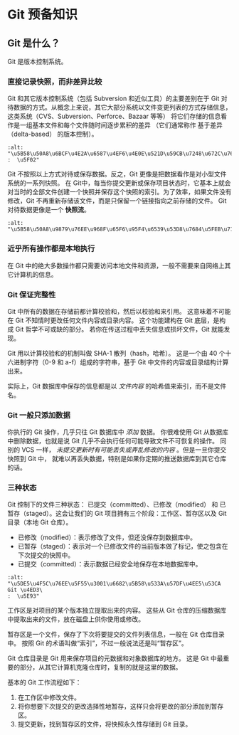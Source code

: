 # Git 预备知识

## Git 是什么？

Git 是版本控制系统。

### 直接记录快照，而非差异比较

Git 和其它版本控制系统（包括 Subversion 和近似工具）的主要差别在于 Git 对待数据的方式。从概念上来说，其它大部分系统以文件变更列表的方式存储信息，这类系统（CVS、Subversion、Perforce、Bazaar 等等） 将它们存储的信息看作是一组基本文件和每个文件随时间逐步累积的差异 （它们通常称作 基于差异（delta-based） 的版本控制）。

```{image} ../../../img/git/version-control-figure4.png
:alt: "\u5B58\u50A8\u6BCF\u4E2A\u6587\u4EF6\u4E0E\u521D\u59CB\u7248\u672C\u7684\u5DEE\
:  \u5F02"
```

Git 不按照以上方式对待或保存数据。反之，Git 更像是把数据看作是对小型文件系统的一系列快照。 在 Git中，每当你提交更新或保存项目状态时，它基本上就会对当时的全部文件创建一个快照并保存这个快照的索引。为了效率，如果文件没有修改，Git 不再重新存储该文件，而是只保留一个链接指向之前存储的文件。 Git 对待数据更像是一个 **快照流**。

```{image} ../../../img/git/version-control-figure5.png
:alt: "\u5B58\u50A8\u9879\u76EE\u968F\u65F6\u95F4\u6539\u53D8\u7684\u5FEB\u7167."
```

### 近乎所有操作都是本地执行

在 Git 中的绝大多数操作都只需要访问本地文件和资源，一般不需要来自网络上其它计算机的信息。

### Git 保证完整性

Git 中所有的数据在存储前都计算校验和，然后以校验和来引用。 这意味着不可能在 Git 不知情时更改任何文件内容或目录内容。 这个功能建构在 Git 底层，是构成 Git 哲学不可或缺的部分。 若你在传送过程中丢失信息或损坏文件，Git 就能发现。

Git 用以计算校验和的机制叫做 SHA-1 散列（hash，哈希）。 这是一个由 40 个十六进制字符（0-9 和 a-f）组成的字符串，基于 Git 中文件的内容或目录结构计算出来。

实际上，Git 数据库中保存的信息都是以 *文件内容* 的哈希值来索引，而不是文件名。

### Git 一般只添加数据

你执行的 Git 操作，几乎只往 Git 数据库中 *添加* 数据。 你很难使用 Git 从数据库中删除数据，也就是说 Git 几乎不会执行任何可能导致文件不可恢复的操作。 同别的 VCS 一样， *未提交更新时有可能丢失或弄乱修改的内容* 。但是一旦你提交快照到 Git 中， 就难以再丢失数据，特别是如果你定期的推送数据库到其它仓库的话。

### 三种状态

Git 控制下的文件三种状态： 已提交（committed）、已修改（modified） 和 已暂存（staged）。这会让我们的 Git 项目拥有三个阶段：工作区、暂存区以及 Git 目录（本地 Git 仓库）。

- 已修改（modified）：表示修改了文件，但还没保存到数据库中。
- 已暂存（staged）：表示对一个已修改文件的当前版本做了标记，使之包含在下次提交的快照中。
- 已提交（committed）：表示数据已经安全地保存在本地数据库中。

```{image} ../../../img/git/version-control-figure6.png
:alt: "\u5DE5\u4F5C\u76EE\u5F55\u3001\u6682\u5B58\u533A\u57DF\u4EE5\u53CA Git \u4ED3\
:  \u5E93"
```

工作区是对项目的某个版本独立提取出来的内容。 这些从 Git 仓库的压缩数据库中提取出来的文件，放在磁盘上供你使用或修改。

暂存区是一个文件，保存了下次将要提交的文件列表信息，一般在 Git 仓库目录中。 按照 Git 的术语叫做“索引”，不过一般说法还是叫“暂存区”。

Git 仓库目录是 Git 用来保存项目的元数据和对象数据库的地方。 这是 Git 中最重要的部分，从其它计算机克隆仓库时，复制的就是这里的数据。

基本的 Git 工作流程如下：

1. 在工作区中修改文件。
2. 将你想要下次提交的更改选择性地暂存，这样只会将更改的部分添加到暂存区。
3. 提交更新，找到暂存区的文件，将快照永久性存储到 Git 目录。
